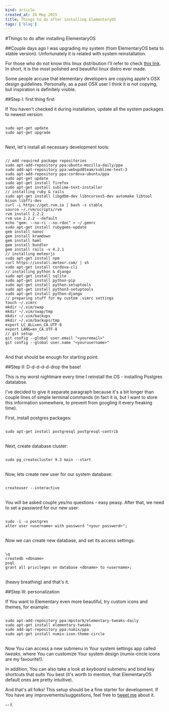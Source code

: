 ```yaml
---
kind: article
created_at: 24 May 2015
title: Things to do after installing ElementaryOS
tags: ['blog']
---
```


#Things to do after installing ElementaryOS

##Couple days ago I was upgrading  my system (from ElementaryOS beta to stable version). Unfortunately it is related  with system reinstallation.

For those who do not know this linux distribution I'll refer to check [this link](http://elementaryos.org). In short, it is the most polished and beautiful linux distro ever made.

Some people accuse that elementary developers are copying apple's OSX design guidelines. Personally, as a past OSX user I think it is not copying, but inspiration is definitely visible.

##Step I: first thing first

If You haven't checked it during installation, update all the system packages to newest version:

<pre>
<code class="bash">
sudo apt-get update
sudo apt-get upgrade
</code>
</pre>

Next, let's install all necessary development tools:

<pre>
<code class="bash">
// add required package repositories
sudo apt-add-repository ppa:ubuntu-mozilla-daily/ppa
sudo add-apt-repository ppa:webupd8team/sublime-text-3
sudo apt-add-repository ppa:cordova-ubuntu/ppa
sudo apt-get update
sudo apt-get install firefox
sudo apt-get install sublime-text-installer
// installing ruby & rails
sudo apt-get install libgdbm-dev libncurses5-dev automake libtool bison libffi-dev
curl -L https://get.rvm.io | bash -s stable
source ~/.rvm/scripts/rvm
rvm install 2.2.2
rvm use 2.2.2 --default
echo "gem: --no-ri --no-rdoc" > ~/.gemrc
sudo apt-get install rubygems-update
gem install nanoc
gem install kramdown
gem install haml
gem install bundler
gem install rails -v 4.2.1
// installing meteorjs
sudo apt-get install npm
curl https://install.meteor.com/ | sh
sudo apt-get install cordova-cli
// installing python & django
sudo apt-get install sqlite
sudo apt-get install python-pip
sudo apt-get install python-setuptools
sudo apt-get install python3-setuptools
sudo apt-get install python-django
// preparing stuff for my custom .vimrc settings
touch ~/.vimrc
mkdir ~/.vim/swap
mkdir ~/.vim/swap/tmp
mkdir ~/.vim/backups
mkdir ~/.vim/backups/tmp
export LC_ALL=en_CA.UTF-8
export LANG=en_CA.UTF-8
// git setup
git config --global user.email "&lt;youremail>"
git config --global user.name "&lt;yourusername>"
</code>
</pre>
 
And that should be enough for starting point.

##Step II: D-d-d-d-d-drop the base!

This is my worst nightmare every time I reinstall the OS - installing Postgres datatabse.

I've decided to give it separate paragraph because it's a bit longer than couple lines of simple terminal commands (in fact it is, but I want to store this information somewhere, to prevent from googling it every freaking time).

First, install postgres packages:

<pre>
<code class="bash">
sudo apt-get install postgresql postgresql-contrib
</code>
</pre>

Next, create database cluster:

<pre>
<code class="bash">
sudo pg_createcluster 9.3 main --start
</code>
</pre>

Now, lets create new user for our system database:

<pre>
<code class="bash">
createuser --interactive
</code>
</pre>

You will be asked couple yes/no questions - easy peasy. After that, we need to set a password for our new user:

<pre>
<code class="bash">
sudo -i -u postgres
alter user &lt;username> with password "&lt;your password>";
</code>
</pre>

Now we can create new database, and set its access settings:

<pre>
<code class="bash">
\q
createdb &lt;dbname>
psql
grant all privileges on database &lt;dbname> to &lt;username>;
</code>
</pre>

(heavy breathing) and that's it.

##Step III: personalization

If You want to Elementary even more beautiful, try custom icons and themes, for example:

<pre>
<code class="bash">
sudo apt-add-repository ppa:mpstark/elementary-tweaks-daily
sudo apt-get install elementary-tweaks
sudo add-apt-repository ppa:numix/ppa
sudo apt-get install numix-icon-theme-circle
</code>
</pre>

Now You can access a new submenu in Your system settings app called *tweaks*, where You can customize Your system design (numix-circle icons are my favourite!).

In addition, You can also take a look at *keyboard* submenu and bind key shortcuts that suits You best (it's worth to mention, that ElementaryOS default ones are pretty intuitive).

And that's all folks! This setup should be a fine starter for development. If You have any improvements/suggestions, feel free to [tweet me](http://twitter.com/lukaszkups) about it.

-- ł.
